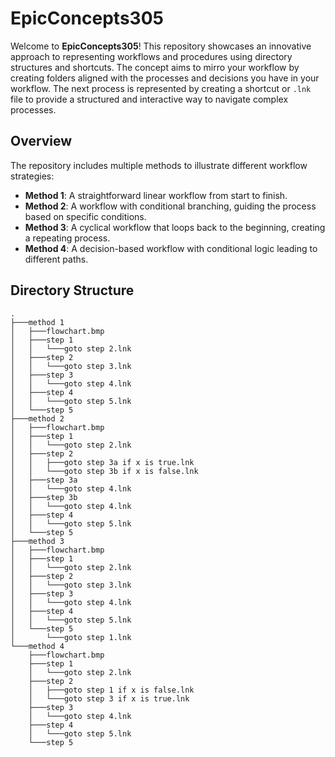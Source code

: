 # EpicConcepts305

Welcome to **EpicConcepts305**! This repository showcases an innovative approach to representing workflows and procedures using directory structures and shortcuts. The concept aims to mirro your workflow by creating folders aligned with the processes and decisions you have in your workflow. The next process is represented by creating a shortcut or `.lnk` file to provide a structured and interactive way to navigate complex processes.

## Overview

The repository includes multiple methods to illustrate different workflow strategies:

- **Method 1**: A straightforward linear workflow from start to finish.
- **Method 2**: A workflow with conditional branching, guiding the process based on specific conditions.
- **Method 3**: A cyclical workflow that loops back to the beginning, creating a repeating process.
- **Method 4**: A decision-based workflow with conditional logic leading to different paths.

## Directory Structure

```plaintext
.
├───method 1
│   ├───flowchart.bmp
│   ├───step 1
│   │   └───goto step 2.lnk
│   ├───step 2
│   │   └───goto step 3.lnk
│   ├───step 3
│   │   └───goto step 4.lnk
│   ├───step 4
│   │   └───goto step 5.lnk
│   └───step 5
├───method 2
│   ├───flowchart.bmp
│   ├───step 1
│   │   └───goto step 2.lnk
│   ├───step 2
│   │   ├───goto step 3a if x is true.lnk
│   │   └───goto step 3b if x is false.lnk
│   ├───step 3a
│   │   └───goto step 4.lnk
│   ├───step 3b
│   │   └───goto step 4.lnk
│   ├───step 4
│   │   └───goto step 5.lnk
│   └───step 5
├───method 3
│   ├───flowchart.bmp
│   ├───step 1
│   │   └───goto step 2.lnk
│   ├───step 2
│   │   └───goto step 3.lnk
│   ├───step 3
│   │   └───goto step 4.lnk
│   ├───step 4
│   │   └───goto step 5.lnk
│   └───step 5
│       └───goto step 1.lnk
└───method 4
    ├───flowchart.bmp
    ├───step 1
    │   └───goto step 2.lnk
    ├───step 2
    │   ├───goto step 1 if x is false.lnk
    │   └───goto step 3 if x is true.lnk
    ├───step 3
    │   └───goto step 4.lnk
    ├───step 4
    │   └───goto step 5.lnk
    └───step 5

